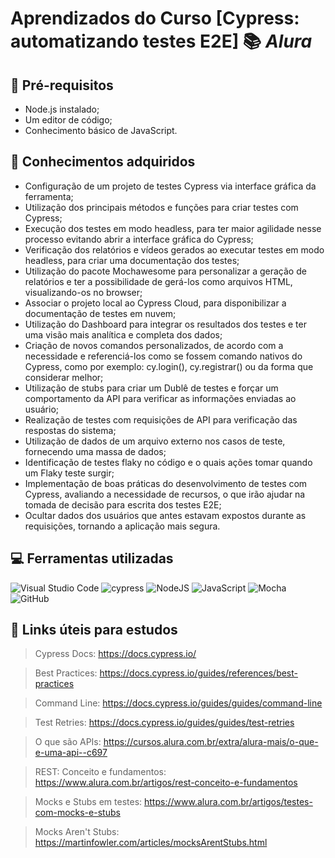# Aprendizados do Curso [Cypress: automatizando testes E2E] 📚 *Alura*

<h2 id="Pré-requisitos">🚀 Pré-requisitos</h2>

- Node.js instalado;
- Um editor de código;
- Conhecimento básico de JavaScript.

<h2 id="Conhecimentos adquiridos">📝 Conhecimentos adquiridos</h2>

- Configuração de um projeto de testes Cypress via interface gráfica da ferramenta;
- Utilização dos principais métodos e funções para criar testes com Cypress;
- Execução dos testes em modo headless, para ter maior agilidade nesse processo evitando abrir a interface gráfica do Cypress;
- Verificação dos relatórios e vídeos gerados ao executar testes em modo headless, para criar uma documentação dos testes;
- Utilização do pacote Mochawesome para personalizar a geração de relatórios e ter a possibilidade de gerá-los como arquivos HTML, visualizando-os no browser;
- Associar o projeto local ao Cypress Cloud, para disponibilizar a documentação de testes em nuvem;
- Utilização do Dashboard para integrar os resultados dos testes e ter uma visão mais analítica e completa dos dados;
- Criação de novos comandos personalizados, de acordo com a necessidade e referenciá-los como se fossem comando nativos do Cypress, como por exemplo: cy.login(), cy.registrar() ou da forma que considerar melhor;
- Utilização de stubs para criar um Dublê de testes e forçar um comportamento da API para verificar as informações enviadas ao usuário;
- Realização de testes com requisições de API para verificação das respostas do sistema;
- Utilização de dados de um arquivo externo nos casos de teste, fornecendo uma massa de dados;
- Identificação de testes flaky no código e o quais ações tomar quando um Flaky teste surgir;
- Implementação de boas práticas do desenvolvimento de testes com Cypress, avaliando a necessidade de recursos, o que irão ajudar na tomada de decisão para escrita dos testes E2E;
- Ocultar dados dos usuários que antes estavam expostos durante as requisições, tornando a aplicação mais segura.


<h2 id="Ferramentas Ferramentas">💻 Ferramentas utilizadas</h2>

![Visual Studio Code](https://img.shields.io/badge/Visual%20Studio%20Code-0078d7.svg?style=for-the-badge&logo=visual-studio-code&logoColor=white) ![cypress](https://img.shields.io/badge/-cypress-%23E5E5E5?style=for-the-badge&logo=cypress&logoColor=058a5e) ![NodeJS](https://img.shields.io/badge/node.js-6DA55F?style=for-the-badge&logo=node.js&logoColor=white) ![JavaScript](https://img.shields.io/badge/javascript-%23323330.svg?style=for-the-badge&logo=javascript&logoColor=%23F7DF1E) ![Mocha](https://img.shields.io/badge/-mocha-%238D6748?style=for-the-badge&logo=mocha&logoColor=white) ![GitHub](https://img.shields.io/badge/github-%23121011.svg?style=for-the-badge&logo=github&logoColor=white)


<h2 id="Links úteis para estudos">📌 Links úteis para estudos</h2>

> Cypress Docs: https://docs.cypress.io/

> Best Practices: https://docs.cypress.io/guides/references/best-practices

> Command Line: https://docs.cypress.io/guides/guides/command-line

> Test Retries: https://docs.cypress.io/guides/guides/test-retries

> O que são APIs: https://cursos.alura.com.br/extra/alura-mais/o-que-e-uma-api--c697

> REST: Conceito e fundamentos: https://www.alura.com.br/artigos/rest-conceito-e-fundamentos

> Mocks e Stubs em testes: https://www.alura.com.br/artigos/testes-com-mocks-e-stubs

> Mocks Aren't Stubs: https://martinfowler.com/articles/mocksArentStubs.html
